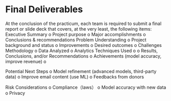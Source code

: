# Final Deliverables
At the conclusion of the practicum, each team is required to submit a final report or slide deck that
covers, at the very least, the following items:
Executive Summary
o Project purpose
            o Major accomplishments
            o Conclusions & recommendations
Problem Understanding
            o Project background and status
            o Improvements 
            o Desired outcomes
            o Challenges
Methodology
o Data Analyzed
o Analytics Techniques Used
o
o
Results, Conclusions, and/or Recommendations
	o Achievements (model accuracy, improve revenue)
o 

Potential Next Steps
	o Model refinement (advanced models, third-party data)
o Improve email content (use ML)
	o Feedbacks from donors

Risk Considerations
	o Compliance（laws）
o Model accuracy with new data
o Privacy
